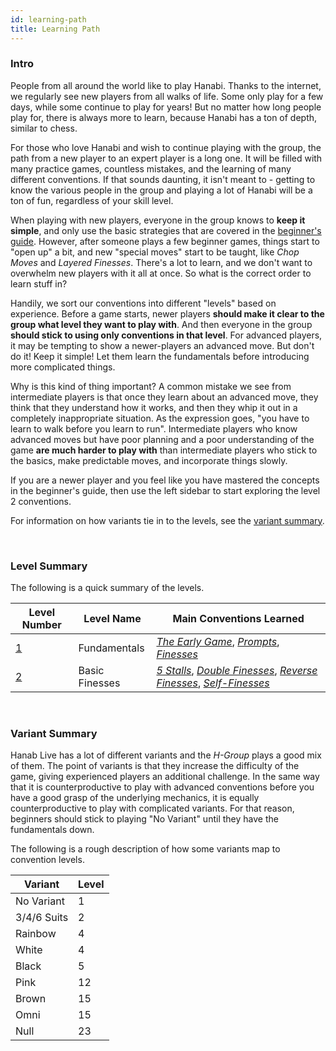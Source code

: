 ```yaml
---
id: learning-path
title: Learning Path
---
```


### Intro

People from all around the world like to play Hanabi. Thanks to the internet, we regularly see new players from all walks of life. Some only play for a few days, while some continue to play for years! But no matter how long people play for, there is always more to learn, because Hanabi has a ton of depth, similar to chess.

For those who love Hanabi and wish to continue playing with the group, the path from a new player to an expert player is a long one. It will be filled with many practice games, countless mistakes, and the learning of many different conventions. If that sounds daunting, it isn't meant to - getting to know the various people in the group and playing a lot of Hanabi will be a ton of fun, regardless of your skill level.

When playing with new players, everyone in the group knows to **keep it simple**, and only use the basic strategies that are covered in the [beginner's guide](beginner). However, after someone plays a few beginner games, things start to "open up" a bit, and new "special moves" start to be taught, like *Chop Moves* and *Layered Finesses*. There's a lot to learn, and we don't want to overwhelm new players with it all at once. So what is the correct order to learn stuff in?

Handily, we sort our conventions into different "levels" based on experience. Before a game starts, newer players **should make it clear to the group what level they want to play with**. And then everyone in the group **should stick to using only conventions in that level**. For advanced players, it may be tempting to show a newer-players an advanced move. But don't do it! Keep it simple! Let them learn the fundamentals before introducing more complicated things.

Why is this kind of thing important? A common mistake we see from intermediate players is that once they learn about an advanced move, they think that they understand how it works, and then they whip it out in a completely inappropriate situation. As the expression goes, "you have to learn to walk before you learn to run". Intermediate players who know advanced moves but have poor planning and a poor understanding of the game **are much harder to play with** than intermediate players who stick to the basics, make predictable moves, and incorporate things slowly.

If you are a newer player and you feel like you have mastered the concepts in the beginner's guide, then use the left sidebar to start exploring the level 2 conventions.

For information on how variants tie in to the levels, see the [variant summary](#variant-summary).

<br />

### Level Summary

The following is a quick summary of the levels.

| Level Number        | Level Name              | Main Conventions Learned|
| ------------------- | ----------------------- | ------------------------|
| [1](level-1.md)     | Fundamentals            | *[The Early Game](level-1.md#the-early-game)*, *[Prompts](level-1.md#the-prompt)*, *[Finesses](level-1.md#the-finesse)*|
| [2](level-2.md)     | Basic Finesses          | *[5 Stalls](level-2.md#the-5-stall-cluing-off-chop-5s)*, *[Double Finesses](level-2.md#the-double-finesse--triple-finesse--quadruple-finesse)*, *[Reverse Finesses](level-2.md#the-reverse-finesse)*, *[Self-Finesses](level-2.md#the-self-finesse)*|

<br />

### Variant Summary

Hanab Live has a lot of different variants and the *H-Group* plays a good mix of them. The point of variants is that they increase the difficulty of the game, giving experienced players an additional challenge. In the same way that it is counterproductive to play with advanced conventions before you have a good grasp of the underlying mechanics, it is equally counterproductive to play with complicated variants. For that reason, beginners should stick to playing "No Variant" until they have the fundamentals down.

The following is a rough description of how some variants map to convention levels.

| Variant    | Level
| ----------- | -----
| No Variant  | 1
| 3/4/6 Suits | 2
| Rainbow     | 4
| White       | 4
| Black       | 5
| Pink        | 12
| Brown       | 15
| Omni        | 15
| Null        | 23
